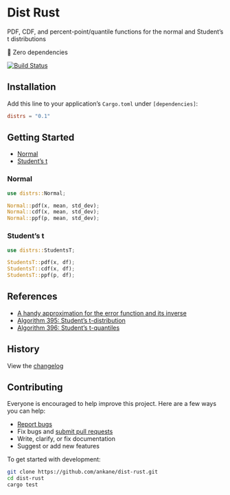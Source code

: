 # Dist Rust

PDF, CDF, and percent-point/quantile functions for the normal and Student’s t distributions

:tada: Zero dependencies

[![Build Status](https://github.com/ankane/dist-rust/workflows/build/badge.svg?branch=master)](https://github.com/ankane/dist-rust/actions)

## Installation

Add this line to your application’s `Cargo.toml` under `[dependencies]`:

```toml
distrs = "0.1"
```

## Getting Started

- [Normal](#normal)
- [Student’s t](#students-t)

### Normal

```rust
use distrs::Normal;

Normal::pdf(x, mean, std_dev);
Normal::cdf(x, mean, std_dev);
Normal::ppf(p, mean, std_dev);
```

### Student’s t

```rust
use distrs::StudentsT;

StudentsT::pdf(x, df);
StudentsT::cdf(x, df);
StudentsT::ppf(p, df);
```

## References

- [A handy approximation for the error function and its inverse](https://drive.google.com/file/d/0B2Mt7luZYBrwZlctV3A3eF82VGM/view?resourcekey=0-UQpPhwZgzP0sF4LHBDlLtg)
- [Algorithm 395: Student’s t-distribution](https://dl.acm.org/doi/10.1145/355598.355599)
- [Algorithm 396: Student’s t-quantiles](https://dl.acm.org/doi/10.1145/355598.355600)

## History

View the [changelog](https://github.com/ankane/dist-rust/blob/master/CHANGELOG.md)

## Contributing

Everyone is encouraged to help improve this project. Here are a few ways you can help:

- [Report bugs](https://github.com/ankane/dist-rust/issues)
- Fix bugs and [submit pull requests](https://github.com/ankane/dist-rust/pulls)
- Write, clarify, or fix documentation
- Suggest or add new features

To get started with development:

```sh
git clone https://github.com/ankane/dist-rust.git
cd dist-rust
cargo test
```
